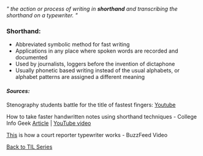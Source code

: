 _" the action or process of writing in **shorthand** and transcribing the shorthand on a typewriter. "_
### Shorthand:
- Abbreviated symbolic method for fast writing
- Applications in any place where spoken words are recorded and documented
- Used by journalists, loggers before the invention of dictaphone
- Usually phonetic based writing instead of the usual alphabets, or alphabet patterns are assigned a different meaning

#### _Sources:_
Stenography students battle for the title of fastest fingers: [Youtube](https://www.youtube.com/watch?v=rKMBZ16o048)

How to take faster handwritten notes using shorthand techniques - College Info Geek
[Article](https://collegeinfogeek.com/shorthand-lecture-notes/) | [YouTube video](https://www.youtube.com/watch?v=uL_YjcGoszo)

[This](https://www.youtube.com/watch?v=QnvFqmtmc6E) is how a court reporter typewriter works - BuzzFeed Video

[Back to TIL Series](./TIL.md)